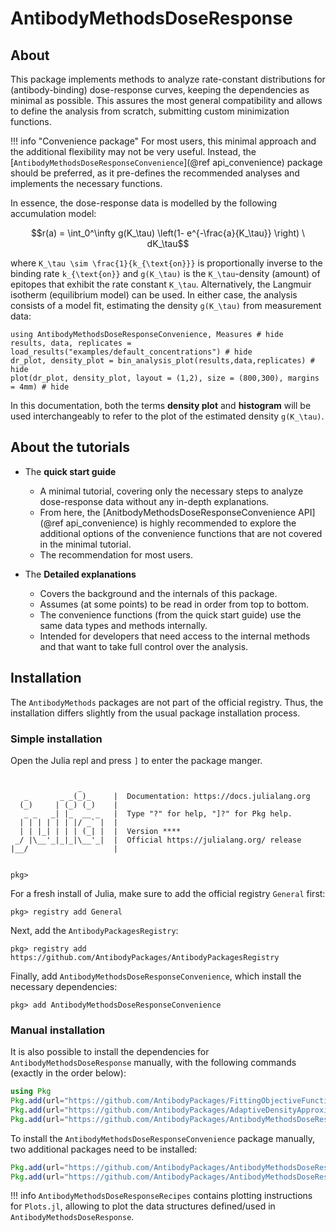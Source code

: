 # AntibodyMethodsDoseResponse

## About

This package implements methods to analyze rate-constant distributions for (antibody-binding) dose-response curves, keeping the dependencies as minimal as possible. This assures the most general compatibility and allows to define the analysis from scratch, submitting custom minimization functions.

!!! info "Convenience package"
	For most users, this minimal approach and the additional flexibility may not be very useful. Instead, the [`AntibodyMethodsDoseResponseConvenience`](@ref api_convenience) package should be preferred, as it pre-defines the recommended analyses and implements the necessary functions.

In essence, the dose-response data is modelled by the following accumulation model:
```math
r(a) = \int_0^\infty g(K_\tau) \left(1- e^{-\frac{a}{K_\tau}} \right) \ dK_\tau
```
 where ``K_\tau \sim \frac{1}{k_{\text{on}}}`` is proportionally inverse to the binding rate ``k_{\text{on}}`` and ``g(K_\tau)`` is the ``K_\tau``-density (amount) of epitopes that exhibit the rate constant ``K_\tau``. Alternatively, the Langmuir isotherm (equilibrium model) can be used. In either case, the analysis consists of a model fit, estimating the density ``g(K_\tau)`` from measurement data:

```@example index
using AntibodyMethodsDoseResponseConvenience, Measures # hide
results, data, replicates =  load_results("examples/default_concentrations") # hide
dr_plot, density_plot = bin_analysis_plot(results,data,replicates) # hide
plot(dr_plot, density_plot, layout = (1,2), size = (800,300), margins = 4mm) # hide
```

In this documentation, both the terms **density plot** and **histogram** will be used interchangeably to refer to the plot of the estimated density ``g(K_\tau)``.

## About the tutorials

* The **quick start guide** 
    + A minimal tutorial, covering only the necessary steps to analyze dose-response data without any in-depth explanations. 
    + From here, the [AnitbodyMethodsDoseResponseConvenience API](@ref api_convenience) is highly recommended to explore the additional options of the convenience functions that are not covered in the minimal tutorial.
    + The recommendation for most users.

* The **Detailed explanations**
    + Covers the background and the internals of this package. 
    + Assumes (at some points) to be read in order from top to bottom.
    + The convenience functions (from the quick start guide) use the same data types and methods internally.
    + Intended for developers that need access to the internal methods and that want to take full control over the analysis.

## Installation

The `AntibodyMethods` packages are not part of the official registry. Thus, the installation differs slightly from the usual package installation process.

### Simple installation


Open the Julia repl and press `]` to enter the package manger.

```raw

               _
   _       _ _(_)_     |  Documentation: https://docs.julialang.org
  (_)     | (_) (_)    |
   _ _   _| |_  __ _   |  Type "?" for help, "]?" for Pkg help.
  | | | | | | |/ _` |  |
  | | |_| | | | (_| |  |  Version ****
 _/ |\__'_|_|_|\__'_|  |  Official https://julialang.org/ release
|__/                   |


pkg>
```

For a fresh install of Julia, make sure to add the official registry `General` first:

```raw
pkg> registry add General
```

Next, add the `AntibodyPackagesRegistry`:

```raw
pkg> registry add https://github.com/AntibodyPackages/AntibodyPackagesRegistry
```

Finally, add `AntibodyMethodsDoseResponseConvenience`, which install the necessary dependencies:

```raw
pkg> add AntibodyMethodsDoseResponseConvenience
```

### Manual installation

It is also possible to install the dependencies for `AntibodyMethodsDoseResponse` manually, with the following commands (exactly in the order below):

```julia
using Pkg
Pkg.add(url="https://github.com/AntibodyPackages/FittingObjectiveFunctions")
Pkg.add(url="https://github.com/AntibodyPackages/AdaptiveDensityApproximation")
Pkg.add(url="https://github.com/AntibodyPackages/AntibodyMethodsDoseResponse")
```

To install the `AntibodyMethodsDoseResponseConvenience` package manually, two additional packages need to be installed:

```julia
Pkg.add(url="https://github.com/AntibodyPackages/AntibodyMethodsDoseResponseRecipes")
Pkg.add(url="https://github.com/AntibodyPackages/AntibodyMethodsDoseResponseConvenience")
```

!!! info
	`AntibodyMethodsDoseResponseRecipes` contains plotting instructions for `Plots.jl`, allowing to plot the data structures defined/used in `AntibodyMethodsDoseResponse`.
